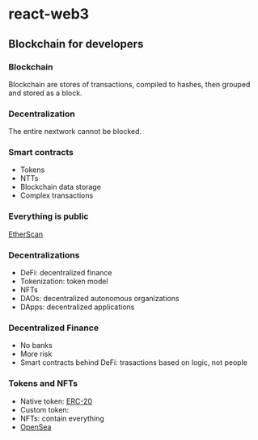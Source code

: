# react-web3


## Blockchain for developers

### Blockchain

Blockchain are stores of transactions, compiled to hashes, then grouped and stored as a block.

### Decentralization

The entire nextwork cannot be blocked.

### Smart contracts

- Tokens
- NTTs
- Blockchain data storage
- Complex transactions

### Everything is public

[EtherScan](https://etherscan.io)

### Decentralizations
- DeFi: decentralized finance
- Tokenization: token model
- NFTs
- DAOs: decentralized autonomous organizations
- DApps: decentralized applications
  

### Decentralized Finance

- No banks
- More risk
- Smart contracts behind DeFi: trasactions based on logic, not people


### Tokens and NFTs 

- Native token: [ERC-20](https://ethereum.org/it/developers/docs/standards/tokens/erc-20/)
- Custom token: []()
- NFTs: contain everything
- [OpenSea](https://opensea.io/)
